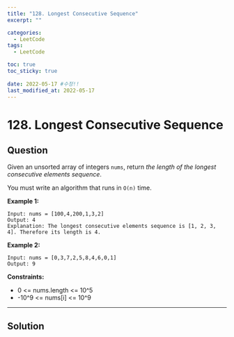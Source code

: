 ```yaml
---
title: "128. Longest Consecutive Sequence"
excerpt: ""

categories:
  - LeetCode
tags:
  - LeetCode

toc: true
toc_sticky: true
 
date: 2022-05-17 #수정!!
last_modified_at: 2022-05-17
---
```

# 128. Longest Consecutive Sequence
## **Question**
Given an unsorted array of integers `nums`, return *the length of the longest consecutive elements sequence*.

You must write an algorithm that runs in `O(n)` time.


**Example 1:**
```
Input: nums = [100,4,200,1,3,2]
Output: 4
Explanation: The longest consecutive elements sequence is [1, 2, 3, 4]. Therefore its length is 4.
```
**Example 2:**
```
Input: nums = [0,3,7,2,5,8,4,6,0,1]
Output: 9
```
<!-- **Example 3:**
```

``` -->
**Constraints:**
- 0 <= nums.length <= 10^5
- -10^9 <= nums[i] <= 10^9

---
## **Solution**
```python

```